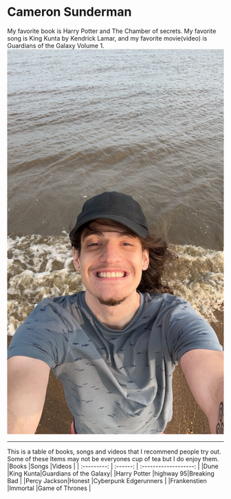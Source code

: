 # Cameron Sunderman
My favorite book is Harry Potter and The Chamber of secrets. My favorite song is King Kunta by Kendrick Lamar, and my favorite movie(video) is Guardians of the Galaxy Volume 1.
![Picture of Cameron at the Beach](/Cameron%20at%20Beach.JPG)
___
This is a table of books, songs and videos that I recommend people try out. Some of these Items may not be everyones cup of tea but I do enjoy them.
|Books        |Songs     |Videos                 |
| :---------: | :------: | :-------------------: |
|Dune         |King Kunta|Guardians of the Galaxy|
|Harry Potter |highway 95|Breaking Bad           |
|Percy Jackson|Honest    |Cyberpunk Edgerunners  |
|Frankenstien |Immortal  |Game of Thrones        |
